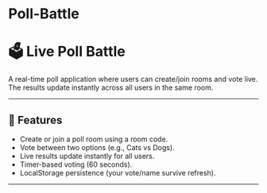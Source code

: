 # Poll-Battle
# 🗳️ Live Poll Battle

A real-time poll application where users can create/join rooms and vote live.  
The results update instantly across all users in the same room.

---

## 🚀 Features
- Create or join a poll room using a room code.
- Vote between two options (e.g., Cats vs Dogs).
- Live results update instantly for all users.
- Timer-based voting (60 seconds).
- LocalStorage persistence (your vote/name survive refresh).

---
